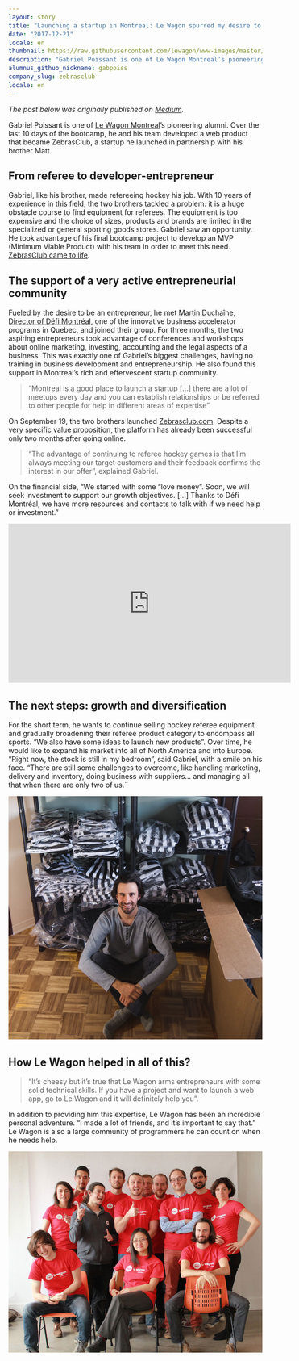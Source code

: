 ```yaml
---
layout: story
title: "Launching a startup in Montreal: Le Wagon spurred my desire to become an entrepreneur"
date: "2017-12-21"
locale: en
thumbnail: https://raw.githubusercontent.com/lewagon/www-images/master/stories/launching-a-startup-in-montreal-le-wagon-spurred-my-desire-to-become-an-entrepreneur-1.jpg
description: "Gabriel Poissant is one of Le Wagon Montreal’s pioneering alumni. Over the last 10 days of the bootcamp, he and his team developed a web product that became ZebrasClub, a startup he launched in partnership with his brother Matt."
alumnus_github_nickname: gabpoiss
company_slug: zebrasclub
locale: en
---
```


*The post below was originally published on [Medium](https://medium.com/le-wagon/launching-a-startup-in-montreal-le-wagon-spurred-my-desire-to-become-an-entrepreneur-19eae3fda7db).*

Gabriel Poissant is one of [Le Wagon Montreal](https://www.lewagon.com/montreal)’s pioneering alumni. Over the last 10 days of the bootcamp, he and his team developed a web product that became ZebrasClub, a startup he launched in partnership with his brother Matt.

## From referee to developer-entrepreneur

Gabriel, like his brother, made refereeing hockey his job. With 10 years of experience in this field, the two brothers tackled a problem: it is a huge obstacle course to find equipment for referees. The equipment is too expensive and the choice of sizes, products and brands are limited in the specialized or general sporting goods stores. Gabriel saw an opportunity. He took advantage of his final bootcamp project to develop an MVP (Minimum Viable Product) with his team in order to meet this need. [ZebrasClub came to life](https://www.lewagon.com/demoday/63/zebrasclub).

## The support of a very active entrepreneurial community

Fueled by the desire to be an entrepreneur, he met [Martin Duchaîne, Director of Défi Montréal](https://entrepreneurs.defimtl.com/), one of the innovative business accelerator programs in Quebec, and joined their group. For three months, the two aspiring entrepreneurs took advantage of conferences and workshops about online marketing, investing, accounting and the legal aspects of a business. This was exactly one of Gabriel’s biggest challenges, having no training in business development and entrepreneurship. He also found this support in Montreal’s rich and effervescent startup community.

> “Montreal is a good place to launch a startup […] there are a lot of meetups every day and you can establish relationships or be referred to other people for help in different areas of expertise”.

On September 19, the two brothers launched [Zebrasclub.com](https://zebrasclub.com/). Despite a very specific value proposition, the platform has already been successful only two months after going online.

> “The advantage of continuing to referee hockey games is that I’m always meeting our target customers and their feedback confirms the interest in our offer”, explained Gabriel.

On the financial side, “We started with some “love money”. Soon, we will seek investment to support our growth objectives. […] Thanks to Défi Montréal, we have more resources and contacts to talk with if we need help or investment.”

<div id="video-wrapper" class="video-wrapper">
  <div class="video-container">
    <iframe width="560" height="315" src="https://www.youtube.com/embed/8LgRpMKe1Oo" frameborder="0" gesture="media" allow="encrypted-media" allowfullscreen></iframe>
  </div>
</div>

## The next steps: growth and diversification

For the short term, he wants to continue selling hockey referee equipment and gradually broadening their referee product category to encompass all sports. “We also have some ideas to launch new products”. Over time, he would like to expand his market into all of North America and into Europe. “Right now, the stock is still in my bedroom”, said Gabriel, with a smile on his face. “There are still some challenges to overcome, like handling marketing, delivery and inventory, doing business with suppliers… and managing all that when there are only two of us.¨

<p><img src="https://raw.githubusercontent.com/lewagon/www-images/master/stories/launching-a-startup-in-montreal-le-wagon-spurred-my-desire-to-become-an-entrepreneur-2.jpg" alt="Gabriel Poissant, Le Wagon Amsterdam Montréal"></p>

## How Le Wagon helped in all of this?

> “It’s cheesy but it’s true that Le Wagon arms entrepreneurs with some solid technical skills. If you have a project and want to launch a web app, go to Le Wagon and it will definitely help you”.

In addition to providing him this expertise, Le Wagon has been an incredible personal adventure. “I made a lot of friends, and it’s important to say that.” Le Wagon is also a large community of programmers he can count on when he needs help.

<p><img src="https://raw.githubusercontent.com/lewagon/www-images/master/stories/launching-a-startup-in-montreal-le-wagon-spurred-my-desire-to-become-an-entrepreneur-3.jpg" alt="Gabriel Poissant, Le Wagon Amsterdam Montréal witht the whole batch"></p>
